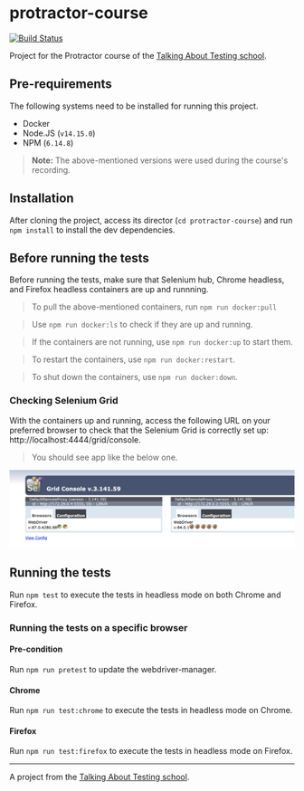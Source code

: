 # protractor-course

[![Build Status](https://semaphoreci.com/api/v1/wlsf82/protractor-course/branches/main/badge.svg)](https://semaphoreci.com/wlsf82/protractor-course)

Project for the Protractor course of the [Talking About Testing school](https://udemy.com/user/walmyr).

## Pre-requirements

The following systems need to be installed for running this project.

- Docker
- Node.JS (`v14.15.0`)
- NPM (`6.14.8`)

> **Note:** The above-mentioned versions were used during the course's recording.

## Installation

After cloning the project, access its director (`cd protractor-course`) and run `npm install` to install the dev dependencies.

## Before running the tests

Before running the tests, make sure that Selenium hub, Chrome headless, and Firefox headless containers are up and runnning.

> To pull the above-mentioned containers, run `npm run docker:pull`

> Use `npm run docker:ls` to check if they are up and running.

> If the containers are not running, use `npm run docker:up` to start them.

> To restart the containers, use `npm run docker:restart`.

> To shut down the containers, use `npm run docker:down`.

### Checking Selenium Grid

With the containers up and running, access the following URL on your preferred browser to check that the Selenium Grid is correctly set up: http://localhost:4444/grid/console.

> You should see app like the below one.

![Selenium Grid](./sel-grid.png)

## Running the tests

Run `npm test` to execute the tests in headless mode on both Chrome and Firefox.

### Running the tests on a specific browser

#### Pre-condition

Run `npm run pretest` to update the webdriver-manager.

#### Chrome

Run `npm run test:chrome` to execute the tests in headless mode on Chrome.

#### Firefox

Run `npm run test:firefox` to execute the tests in headless mode on Firefox.

___

A project from the [Talking About Testing school](https://udemy.com/user/walmyr).
